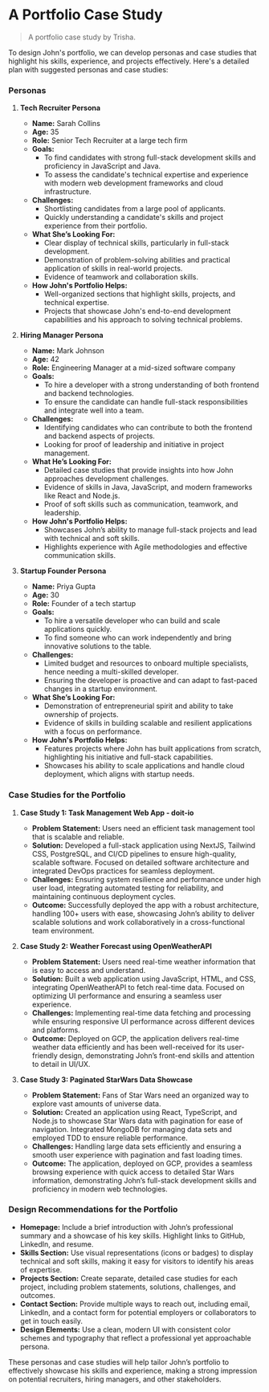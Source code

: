 # A Portfolio Case Study

> A portfolio case study by Trisha.

To design John's portfolio, we can develop personas and case studies that highlight his skills, experience, and projects effectively. Here's a detailed plan with suggested personas and case studies:

### Personas

1. **Tech Recruiter Persona**
   - **Name:** Sarah Collins
   - **Age:** 35
   - **Role:** Senior Tech Recruiter at a large tech firm
   - **Goals:** 
     - To find candidates with strong full-stack development skills and proficiency in JavaScript and Java.
     - To assess the candidate's technical expertise and experience with modern web development frameworks and cloud infrastructure.
   - **Challenges:** 
     - Shortlisting candidates from a large pool of applicants.
     - Quickly understanding a candidate's skills and project experience from their portfolio.
   - **What She’s Looking For:** 
     - Clear display of technical skills, particularly in full-stack development.
     - Demonstration of problem-solving abilities and practical application of skills in real-world projects.
     - Evidence of teamwork and collaboration skills.
   - **How John's Portfolio Helps:**
     - Well-organized sections that highlight skills, projects, and technical expertise.
     - Projects that showcase John's end-to-end development capabilities and his approach to solving technical problems.

2. **Hiring Manager Persona**
   - **Name:** Mark Johnson
   - **Age:** 42
   - **Role:** Engineering Manager at a mid-sized software company
   - **Goals:** 
     - To hire a developer with a strong understanding of both frontend and backend technologies.
     - To ensure the candidate can handle full-stack responsibilities and integrate well into a team.
   - **Challenges:**
     - Identifying candidates who can contribute to both the frontend and backend aspects of projects.
     - Looking for proof of leadership and initiative in project management.
   - **What He’s Looking For:**
     - Detailed case studies that provide insights into how John approaches development challenges.
     - Evidence of skills in Java, JavaScript, and modern frameworks like React and Node.js.
     - Proof of soft skills such as communication, teamwork, and leadership.
   - **How John's Portfolio Helps:**
     - Showcases John’s ability to manage full-stack projects and lead with technical and soft skills.
     - Highlights experience with Agile methodologies and effective communication skills.

3. **Startup Founder Persona**
   - **Name:** Priya Gupta
   - **Age:** 30
   - **Role:** Founder of a tech startup
   - **Goals:**
     - To hire a versatile developer who can build and scale applications quickly.
     - To find someone who can work independently and bring innovative solutions to the table.
   - **Challenges:**
     - Limited budget and resources to onboard multiple specialists, hence needing a multi-skilled developer.
     - Ensuring the developer is proactive and can adapt to fast-paced changes in a startup environment.
   - **What She’s Looking For:**
     - Demonstration of entrepreneurial spirit and ability to take ownership of projects.
     - Evidence of skills in building scalable and resilient applications with a focus on performance.
   - **How John's Portfolio Helps:**
     - Features projects where John has built applications from scratch, highlighting his initiative and full-stack capabilities.
     - Showcases his ability to scale applications and handle cloud deployment, which aligns with startup needs.

### Case Studies for the Portfolio

1. **Case Study 1: Task Management Web App - doit-io**
   - **Problem Statement:** Users need an efficient task management tool that is scalable and reliable.
   - **Solution:** Developed a full-stack application using NextJS, Tailwind CSS, PostgreSQL, and CI/CD pipelines to ensure high-quality, scalable software. Focused on detailed software architecture and integrated DevOps practices for seamless deployment.
   - **Challenges:** Ensuring system resilience and performance under high user load, integrating automated testing for reliability, and maintaining continuous deployment cycles.
   - **Outcome:** Successfully deployed the app with a robust architecture, handling 100+ users with ease, showcasing John’s ability to deliver scalable solutions and work collaboratively in a cross-functional team environment.

2. **Case Study 2: Weather Forecast using OpenWeatherAPI**
   - **Problem Statement:** Users need real-time weather information that is easy to access and understand.
   - **Solution:** Built a web application using JavaScript, HTML, and CSS, integrating OpenWeatherAPI to fetch real-time data. Focused on optimizing UI performance and ensuring a seamless user experience.
   - **Challenges:** Implementing real-time data fetching and processing while ensuring responsive UI performance across different devices and platforms.
   - **Outcome:** Deployed on GCP, the application delivers real-time weather data efficiently and has been well-received for its user-friendly design, demonstrating John’s front-end skills and attention to detail in UI/UX.

3. **Case Study 3: Paginated StarWars Data Showcase**
   - **Problem Statement:** Fans of Star Wars need an organized way to explore vast amounts of universe data.
   - **Solution:** Created an application using React, TypeScript, and Node.js to showcase Star Wars data with pagination for ease of navigation. Integrated MongoDB for managing data sets and employed TDD to ensure reliable performance.
   - **Challenges:** Handling large data sets efficiently and ensuring a smooth user experience with pagination and fast loading times.
   - **Outcome:** The application, deployed on GCP, provides a seamless browsing experience with quick access to detailed Star Wars information, demonstrating John’s full-stack development skills and proficiency in modern web technologies.

### Design Recommendations for the Portfolio

- **Homepage:** Include a brief introduction with John’s professional summary and a showcase of his key skills. Highlight links to GitHub, LinkedIn, and resume.
- **Skills Section:** Use visual representations (icons or badges) to display technical and soft skills, making it easy for visitors to identify his areas of expertise.
- **Projects Section:** Create separate, detailed case studies for each project, including problem statements, solutions, challenges, and outcomes.
- **Contact Section:** Provide multiple ways to reach out, including email, LinkedIn, and a contact form for potential employers or collaborators to get in touch easily.
- **Design Elements:** Use a clean, modern UI with consistent color schemes and typography that reflect a professional yet approachable persona.

These personas and case studies will help tailor John’s portfolio to effectively showcase his skills and experience, making a strong impression on potential recruiters, hiring managers, and other stakeholders.
